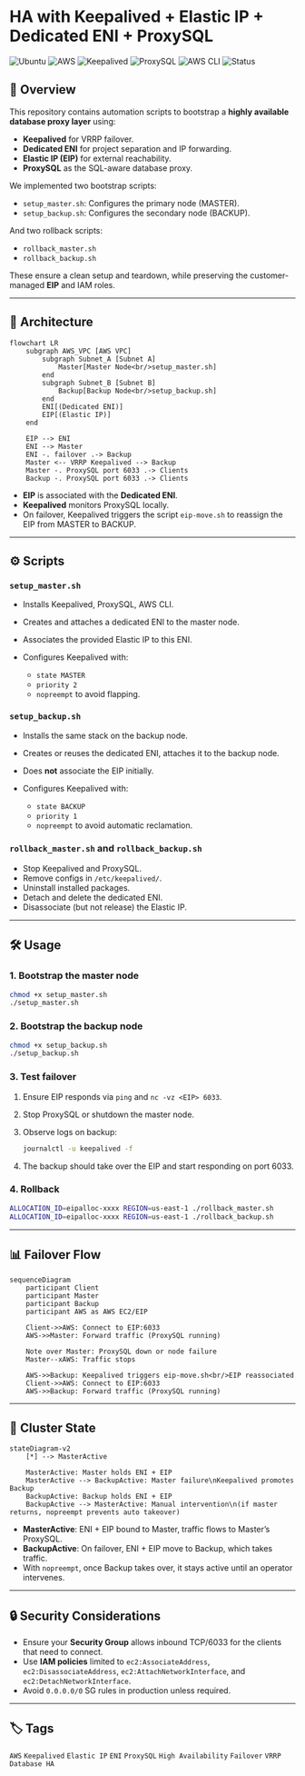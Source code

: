 # HA with Keepalived + Elastic IP + Dedicated ENI + ProxySQL

![Ubuntu](https://img.shields.io/badge/Ubuntu-24.04-E95420?logo=ubuntu\&logoColor=white)
![AWS](https://img.shields.io/badge/AWS-EC2%20%7C%20ENI-FF9900?logo=amazon-aws\&logoColor=white)
![Keepalived](https://img.shields.io/badge/Keepalived-v2.2.8-blue)
![ProxySQL](https://img.shields.io/badge/ProxySQL-3.x-green)
![AWS CLI](https://img.shields.io/badge/AWS%20CLI-Required-orange?logo=amazon-aws\&logoColor=white)
![Status](https://img.shields.io/badge/Status-Draft-yellow)

## 📌 Overview
This repository contains automation scripts to bootstrap a **highly available database proxy layer** using:
- **Keepalived** for VRRP failover.
- **Dedicated ENI** for project separation and IP forwarding.
- **Elastic IP (EIP)** for external reachability.
- **ProxySQL** as the SQL-aware database proxy.

We implemented two bootstrap scripts:
- `setup_master.sh`: Configures the primary node (MASTER).
- `setup_backup.sh`: Configures the secondary node (BACKUP).
  
And two rollback scripts:
- `rollback_master.sh`
- `rollback_backup.sh`

These ensure a clean setup and teardown, while preserving the customer-managed **EIP** and IAM roles.

---

## 🚀 Architecture

```mermaid
flowchart LR
    subgraph AWS_VPC [AWS VPC]
        subgraph Subnet_A [Subnet A]
            Master[Master Node<br/>setup_master.sh]
        end
        subgraph Subnet_B [Subnet B]
            Backup[Backup Node<br/>setup_backup.sh]
        end
        ENI[(Dedicated ENI)]
        EIP[(Elastic IP)]
    end

    EIP --> ENI
    ENI --> Master
    ENI -. failover .-> Backup
    Master <-- VRRP Keepalived --> Backup
    Master -. ProxySQL port 6033 .-> Clients
    Backup -. ProxySQL port 6033 .-> Clients
````

* **EIP** is associated with the **Dedicated ENI**.
* **Keepalived** monitors ProxySQL locally.
* On failover, Keepalived triggers the script `eip-move.sh` to reassign the EIP from MASTER to BACKUP.

---

## ⚙️ Scripts

### `setup_master.sh`

* Installs Keepalived, ProxySQL, AWS CLI.
* Creates and attaches a dedicated ENI to the master node.
* Associates the provided Elastic IP to this ENI.
* Configures Keepalived with:

  * `state MASTER`
  * `priority 2`
  * `nopreempt` to avoid flapping.

### `setup_backup.sh`

* Installs the same stack on the backup node.
* Creates or reuses the dedicated ENI, attaches it to the backup node.
* Does **not** associate the EIP initially.
* Configures Keepalived with:

  * `state BACKUP`
  * `priority 1`
  * `nopreempt` to avoid automatic reclamation.

### `rollback_master.sh` and `rollback_backup.sh`

* Stop Keepalived and ProxySQL.
* Remove configs in `/etc/keepalived/`.
* Uninstall installed packages.
* Detach and delete the dedicated ENI.
* Disassociate (but not release) the Elastic IP.

---

## 🛠️ Usage

### 1. Bootstrap the master node

```bash
chmod +x setup_master.sh
./setup_master.sh
```

### 2. Bootstrap the backup node

```bash
chmod +x setup_backup.sh
./setup_backup.sh
```

### 3. Test failover

1. Ensure EIP responds via `ping` and `nc -vz <EIP> 6033`.
2. Stop ProxySQL or shutdown the master node.
3. Observe logs on backup:

   ```bash
   journalctl -u keepalived -f
   ```
4. The backup should take over the EIP and start responding on port 6033.

### 4. Rollback

```bash
ALLOCATION_ID=eipalloc-xxxx REGION=us-east-1 ./rollback_master.sh
ALLOCATION_ID=eipalloc-xxxx REGION=us-east-1 ./rollback_backup.sh
```

---

## 📊 Failover Flow

```mermaid
sequenceDiagram
    participant Client
    participant Master
    participant Backup
    participant AWS as AWS EC2/EIP

    Client->>AWS: Connect to EIP:6033
    AWS->>Master: Forward traffic (ProxySQL running)

    Note over Master: ProxySQL down or node failure
    Master--xAWS: Traffic stops

    AWS->>Backup: Keepalived triggers eip-move.sh<br/>EIP reassociated
    Client->>AWS: Connect to EIP:6033
    AWS->>Backup: Forward traffic (ProxySQL running)
```

---

## 🔄 Cluster State

```mermaid
stateDiagram-v2
    [*] --> MasterActive

    MasterActive: Master holds ENI + EIP
    MasterActive --> BackupActive: Master failure\nKeepalived promotes Backup
    BackupActive: Backup holds ENI + EIP
    BackupActive --> MasterActive: Manual intervention\n(if master returns, nopreempt prevents auto takeover)
```

* **MasterActive**: ENI + EIP bound to Master, traffic flows to Master’s ProxySQL.
* **BackupActive**: On failover, ENI + EIP move to Backup, which takes traffic.
* With `nopreempt`, once Backup takes over, it stays active until an operator intervenes.

---

## 🔒 Security Considerations

* Ensure your **Security Group** allows inbound TCP/6033 for the clients that need to connect.
* Use **IAM policies** limited to `ec2:AssociateAddress`, `ec2:DisassociateAddress`, `ec2:AttachNetworkInterface`, and `ec2:DetachNetworkInterface`.
* Avoid `0.0.0.0/0` SG rules in production unless required.

---

## 🏷️ Tags

`AWS` `Keepalived` `Elastic IP` `ENI` `ProxySQL` `High Availability` `Failover` `VRRP` `Database HA`